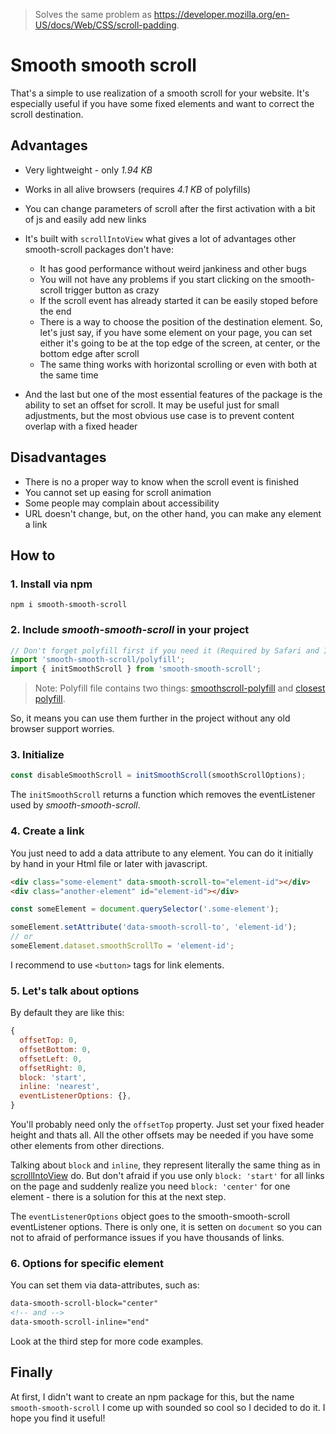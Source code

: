 > Solves the same problem as https://developer.mozilla.org/en-US/docs/Web/CSS/scroll-padding.

# Smooth smooth scroll

That's a simple to use realization of a smooth scroll for your website. It's especially useful if you have some fixed elements and want to correct the scroll destination.

## Advantages

- Very lightweight - only _1.94 KB_
- Works in all alive browsers (requires _4.1 KB_ of polyfills)
- You can change parameters of scroll after the first activation with a bit of js and easily add new links
- It's built with `scrollIntoView` what gives a lot of advantages other smooth-scroll packages don't have:

  - It has good performance without weird jankiness and other bugs
  - You will not have any problems if you start clicking on the smooth-scroll trigger button as crazy
  - If the scroll event has already started it can be easily stoped before the end
  - There is a way to choose the position of the destination element. So, let's just say, if you have some element on your page, you can set either it's going to be at the top edge of the screen, at center, or the bottom edge after scroll
  - The same thing works with horizontal scrolling or even with both at the same time

- And the last but one of the most essential features of the package is the ability to set an offset for scroll. It may be useful just for small adjustments, but the most obvious use case is to prevent content overlap with a fixed header

## Disadvantages

- There is no a proper way to know when the scroll event is finished
- You cannot set up easing for scroll animation
- Some people may complain about accessibility
- URL doesn't change, but, on the other hand, you can make any element a link

## How to

### 1. Install via npm

```
npm i smooth-smooth-scroll
```

### 2. Include _smooth-smooth-scroll_ in your project

```js
// Don't forget polyfill first if you need it (Required by Safari and IE)
import 'smooth-smooth-scroll/polyfill';
import { initSmoothScroll } from 'smooth-smooth-scroll';
```

> Note: Polyfill file contains two things: [smoothscroll-polyfill](https://www.npmjs.com/package/smoothscroll-polyfill) and [closest polyfill](https://developer.mozilla.org/en-US/docs/Web/API/Element/closest).

So, it means you can use them further in the project without any old browser support worries.

### 3. Initialize

```js
const disableSmoothScroll = initSmoothScroll(smoothScrollOptions);
```

The `initSmoothScroll` returns a function which removes the eventListener used by _smooth-smooth-scroll_.

### 4. Create a link

You just need to add a data attribute to any element. You can do it initially by hand in your Html file or later with javascript.

```html
<div class="some-element" data-smooth-scroll-to="element-id"></div>
<div class="another-element" id="element-id"></div>
```

```js
const someElement = document.querySelector('.some-element');

someElement.setAttribute('data-smooth-scroll-to', 'element-id');
// or
someElement.dataset.smoothScrollTo = 'element-id';
```

I recommend to use `<button>` tags for link elements.

### 5. Let's talk about options

By default they are like this:

```js
{
  offsetTop: 0,
  offsetBottom: 0,
  offsetLeft: 0,
  offsetRight: 0,
  block: 'start',
  inline: 'nearest',
  eventListenerOptions: {},
}
```

You'll probably need only the `offsetTop` property. Just set your fixed header height and thats all. All the other offsets may be needed if you have some other elements from other directions.

Talking about `block` and `inline`, they represent literally the same thing as in [scrollIntoView](https://developer.mozilla.org/en-US/docs/Web/API/Element/scrollIntoView) do. But don't afraid if you use only `block: 'start'` for all links on the page and suddenly realize you need `block: 'center'` for one element - there is a solution for this at the next step.

The `eventListenerOptions` object goes to the smooth-smooth-scroll eventListener options. There is only one, it is setten on `document` so you can not to afraid of performance issues if you have thousands of links.

### 6. Options for specific element

You can set them via data-attributes, such as:

```html
data-smooth-scroll-block="center"
<!-- and -->
data-smooth-scroll-inline="end"
```

Look at the third step for more code examples.

## Finally

At first, I didn't want to create an npm package for this, but the name `smooth-smooth-scroll` I come up with sounded so cool so I decided to do it. I hope you find it useful!
